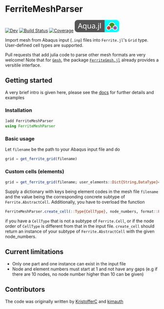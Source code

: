 # FerriteMeshParser

[![Dev](https://img.shields.io/badge/docs-dev-blue.svg)](https://Ferrite-FEM.github.io/FerriteMeshParser.jl/dev)
[![Build Status](https://github.com/Ferrite-FEM/FerriteMeshParser.jl/actions/workflows/CI.yml/badge.svg?branch=main)](https://github.com/Ferrite-FEM/FerriteMeshParser.jl/actions/workflows/CI.yml?query=branch%3Amain)
[![Coverage](https://codecov.io/gh/Ferrite-FEM/FerriteMeshParser.jl/branch/main/graph/badge.svg)](https://codecov.io/gh/Ferrite-FEM/FerriteMeshParser.jl)
[![Aqua QA](https://raw.githubusercontent.com/JuliaTesting/Aqua.jl/master/badge.svg)](https://github.com/JuliaTesting/Aqua.jl)

Import mesh from Abaqus input (`.inp`) files into `Ferrite.jl`'s `Grid` type. User-defined cell types are supported. 

Pull requests that add julia code to parse other mesh formats are very welcome! Note that for [`Gmsh`](https://gmsh.info/), the package [`FerriteGmsh.jl`](https://github.com/Ferrite-FEM/FerriteGmsh.jl) already provides a versitile interface.

## Getting started
A very brief intro is given here, please see the [docs](https://Ferrite-FEM.github.io/FerriteMeshParser.jl/dev) for further details and examples
### Installation
```julia
]add FerriteMeshParser
using FerriteMeshParser
```

### Basic usage
Let `filename` be the path to your Abaqus input file and do
```julia
grid = get_ferrite_grid(filename)
```

### Custom cells (elements)
```julia
grid = get_ferrite_grid(filename; user_elements::Dict{String,DataType}=Dict{String,DataType}())
```
Supply a dictionary with keys being element codes in the mesh file `filename` and the value being the corresponding concrete subtype of `Ferrite.AbstractCell`. Additionally, you have to overload the function
```julia
FerriteMeshParser.create_cell(::Type{CellType}, node_numbers, format::FerriteMeshParser.AbaqusMeshFormat) where{CellType<:Ferrite.AbstractCell}
```
if you have a `CellType` that is not a subtype of `Ferrite.Cell`, or if the node order of `CellType` is different from that in the input file. `create_cell` should return an instance of your subtype of `Ferrite.AbstractCell` with the given node_numbers. 


## Current limitations
* Only one part and one instance can exist in the input file
* Node and element numbers must start at 1 and not have any gaps (e.g if there are 10 nodes, no node number higher than 10 can be given)

## Contributors
The code was originally written by [KristofferC](https://github.com/KristofferC) and [kimauth](https://github.com/kimauth)
